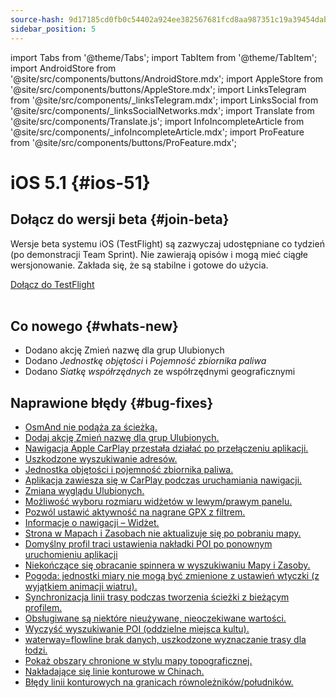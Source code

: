 ```yaml
---
source-hash: 9d17185cd0fb0c54402a924ee382567681fcd8aa987351c19a39454dab303316
sidebar_position: 5
---
```

import Tabs from '@theme/Tabs';
import TabItem from '@theme/TabItem';
import AndroidStore from '@site/src/components/buttons/AndroidStore.mdx';
import AppleStore from '@site/src/components/buttons/AppleStore.mdx';
import LinksTelegram from '@site/src/components/_linksTelegram.mdx';
import LinksSocial from '@site/src/components/_linksSocialNetworks.mdx';
import Translate from '@site/src/components/Translate.js';
import InfoIncompleteArticle from '@site/src/components/_infoIncompleteArticle.mdx';
import ProFeature from '@site/src/components/buttons/ProFeature.mdx';


# iOS 5.1 {#ios-51}

## Dołącz do wersji beta {#join-beta}

Wersje beta systemu iOS (TestFlight) są zazwyczaj udostępniane co tydzień (po demonstracji Team Sprint). Nie zawierają opisów i mogą mieć ciągłe wersjonowanie. Zakłada się, że są stabilne i gotowe do użycia.

<div>
  <a class="button button--active" href="https://testflight.apple.com/join/7poGNCKy">Dołącz do TestFlight</a>
</div>

<br/>


## Co nowego {#whats-new}

- Dodano akcję Zmień nazwę dla grup Ulubionych
- Dodano *Jednostkę objętości* i *Pojemność zbiornika paliwa*
- Dodano *Siatkę współrzędnych* ze współrzędnymi geograficznymi


## Naprawione błędy {#bug-fixes}

- [OsmAnd nie podąża za ścieżką.](https://github.com/osmandapp/OsmAnd-iOS/issues/4412)
- [Dodaj akcję Zmień nazwę dla grup Ulubionych.](https://github.com/osmandapp/OsmAnd-iOS/issues/4516)
- [Nawigacja Apple CarPlay przestała działać po przełączeniu aplikacji.](https://github.com/osmandapp/OsmAnd-iOS/issues/4442)
- [Uszkodzone wyszukiwanie adresów.](https://github.com/osmandapp/OsmAnd-iOS/issues/4598)
- [Jednostka objętości i pojemność zbiornika paliwa.](https://github.com/osmandapp/OsmAnd-iOS/issues/4104)
- [Aplikacja zawiesza się w CarPlay podczas uruchamiania nawigacji.](https://github.com/osmandapp/OsmAnd-iOS/issues/4605)
- [Zmiana wyglądu Ulubionych.](https://github.com/osmandapp/OsmAnd-iOS/issues/4428)
- [Możliwość wyboru rozmiaru widżetów w lewym/prawym panelu.](https://github.com/osmandapp/OsmAnd-iOS/issues/4494)
- [Pozwól ustawić aktywność na nagrane GPX z filtrem.](https://github.com/osmandapp/OsmAnd-iOS/issues/4177)
- [Informacje o nawigacji – Widżet.](https://github.com/osmandapp/OsmAnd-iOS/issues/4468)
- [Strona w Mapach i Zasobach nie aktualizuje się po pobraniu mapy.](https://github.com/osmandapp/OsmAnd-iOS/issues/4301)
- [Domyślny profil traci ustawienia nakładki POI po ponownym uruchomieniu aplikacji](https://github.com/osmandapp/OsmAnd-iOS/issues/4455)
- [Niekończące się obracanie spinnera w wyszukiwaniu Mapy i Zasoby.](https://github.com/osmandapp/OsmAnd-iOS/issues/4395)
- [Pogoda: jednostki miary nie mogą być zmienione z ustawień wtyczki (z wyjątkiem animacji wiatru).](https://github.com/osmandapp/OsmAnd-iOS/issues/4413)
- [Synchronizacja linii trasy podczas tworzenia ścieżki z bieżącym profilem.](https://github.com/osmandapp/OsmAnd-iOS/issues/4392)
- [Obsługiwane są niektóre nieużywane, nieoczekiwane wartości.](https://github.com/osmandapp/OsmAnd/issues/22103)
- [Wyczyść wyszukiwanie POI (oddzielne miejsca kultu).](https://github.com/osmandapp/OsmAnd/issues/21972)
- [waterway=flowline brak danych, uszkodzone wyznaczanie trasy dla łodzi.](https://github.com/osmandapp/OsmAnd/issues/22512)
- [Pokaż obszary chronione w stylu mapy topograficznej.](https://github.com/osmandapp/OsmAnd/issues/22168)
- [Nakładające się linie konturowe w Chinach.](https://github.com/osmandapp/OsmAnd/issues/22434)
- [Błędy linii konturowych na granicach równoleżników/południków.](https://github.com/osmandapp/OsmAnd/issues/21738)